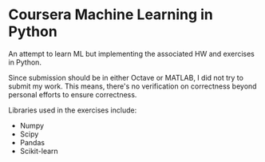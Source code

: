 # Coursera Machine Learning in Python

An attempt to learn ML but implementing the associated HW and exercises in Python. 

Since submission should be in either Octave or MATLAB, I did not try to submit my work. This means, there's no verification on correctness beyond personal efforts to ensure correctness.

Libraries used in the exercises include:

- Numpy
- Scipy
- Pandas
- Scikit-learn

